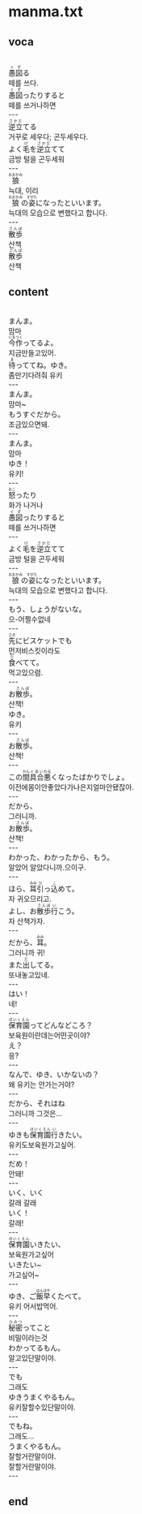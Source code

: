 <h1>manma.txt</h1>
<h2>voca</h2><br>
<Ruby>愚図</rb><rt>ぐず</rt></Ruby>る<br>
떼를 쓰다.<br>
<Ruby>愚図</rb><rt>ぐず</rt></Ruby>ったりすると<br>
떼를 쓰거나하면<br>
---<br>
<Ruby>逆立</rb><rt>さかだ</rt></Ruby>てる<br>
거꾸로 세우다; 곤두세우다.<br>
よく<Ruby>毛<rt>け</rt></Ruby>を<Ruby>逆立</rb><rt>さかだ</rt></Ruby>てて<br>
금방 털을 곤두세워<br>
---<br>
<Ruby>狼<rt>おおかみ</rt></Ruby><br>
늑대, 이리<br>
<Ruby>狼<rt>おおかみ</rt></Ruby>の<Ruby>姿<rt>すがた</rt></Ruby>になったといいます。<br>
늑대의 모습으로 변했다고 합니다.<br>
---<br>
<Ruby>散歩<rt>さんぽ</rt></Ruby><br>
산책<br>
<Ruby>散歩<rt>さんぽ</rt></Ruby><br>
산책<br>
<h2>content</h2><br>
まんま。<br>
맘마<br>
<Ruby>今<rt>いま</rt></Ruby><Ruby>作</rb><rt>つく</rt></Ruby>ってるよ。<br>
지금만들고있어.<br>
<Ruby>待</rb><rt>ま</rt></Ruby>っててね。ゆき。<br>
좀만기다려줘 유키<br>
---<br>
まんま。<br>
맘마~<br>
もうすぐだから。<br>
조금있으면돼.<br>
---<br>
まんま。<br>
맘마<br>
ゆき！<br>
유키!<br>
---<br>
<Ruby>怒</rb><rt>おこ</rt></Ruby>ったり<br>
화가 나거나<br>
<Ruby>愚図</rb><rt>ぐず</rt></Ruby>ったりすると<br>
떼를 쓰거나하면<br>
---<br>
よく<Ruby>毛<rt>け</rt></Ruby>を<Ruby>逆立</rb><rt>さかだ</rt></Ruby>てて<br>
금방 털을 곤두세워<br>
---<br>
<Ruby>狼<rt>おおかみ</rt></Ruby>の<Ruby>姿<rt>すがた</rt></Ruby>になったといいます。<br>
늑대의 모습으로 변했다고 합니다.<br>
---<br>
もう、しょうがないな。<br>
으-어쩔수없네<br>
---<br>
<Ruby>先<rt>さき</rt></Ruby>にビスケットでも<br>
먼저비스킷이라도<br>
<Ruby>食</rb><rt>た</rt></Ruby>べてて。<br>
먹고있으렴.<br>
---<br>
お<Ruby>散歩<rt>さんぽ</rt></Ruby>。<br>
산책!<br>
ゆき。<br>
유키<br>
---<br>
お<Ruby>散歩<rt>さんぽ</rt></Ruby>。<br>
산책!<br>
---<br>
この<Ruby>間<rt>かん</rt></Ruby><Ruby>具合<rt>ぐあい</rt></Ruby><Ruby>悪</rb><rt>わる</rt></Ruby>くなったばかりでしょ。<br>
이전에몸이안좋았다가나은지얼마안됐잖아.<br>
---<br>
だから、<br>
그러니까.<br>
お<Ruby>散歩<rt>さんぽ</rt></Ruby>。<br>
산책!<br>
---<br>
わかった、わかったから、もう。<br>
알았어 알았다니까.으이구.<br>
---<br>
ほら、<Ruby>耳<rt>みみ</rt></Ruby><Ruby>引</rb><rt>ひ</rt></Ruby>っ<Ruby>込</rb><rt>こ</rt></Ruby>めて。<br>
자 귀오므리고.<br>
よし、お<Ruby>散歩<rt>さんぽ</rt></Ruby><Ruby>行</rb><rt>い</rt></Ruby>こう。<br>
자 산책가자.<br>
---<br>
だから、<Ruby>耳<rt>みみ</rt></Ruby>。<br>
그러니까 귀!<br>
また<Ruby>出</rb><rt>だ</rt></Ruby>してる。<br>
또내놓고있네.<br>
---<br>
はい！<br>
네!<br>
---<br>
<Ruby>保育園<rt>ほいくえん</rt></Ruby>ってどんなどころ？<br>
보육원이란데는어떤곳이야?<br>
え？<br>
응?<br>
---<br>
なんで、ゆき、いかないの？<br>
왜 유키는 안가는거야?<br>
---<br>
だから、それはね<br>
그러니까 그것은…<br>
---<br>
ゆきも<Ruby>保育園<rt>ほいくえん</rt></Ruby><Ruby>行</rb><rt>い</rt></Ruby>きたい。<br>
유키도보육원가고싶어.<br>
---<br>
だめ！<br>
안돼!<br>
---<br>
いく、いく<br>
갈래 갈래<br>
いく！<br>
갈래!<br>
---<br>
<Ruby>保育園<rt>ほいくえん</rt></Ruby>いきたい、<br>
보육원가고싶어<br>
いきたい~<br>
가고싶어~<br>
---<br>
ゆき、ご<Ruby>飯<rt>はん</rt></Ruby><Ruby>早</rb><rt>はや</rt></Ruby>くたべて。<br>
유키 어서밥먹어.<br>
---<br>
<Ruby>秘密<rt>ひみつ</rt></Ruby>ってこと<br>
비밀이라는것<br>
わかってるもん。<br>
알고있단말이야.<br>
---<br>
でも<br>
그래도<br>
ゆきうまくやるもん。<br>
유키잘할수있단말이야.<br>
---<br>
でもね。<br>
그래도…<br>
うまくやるもん。<br>
잘할거란말이야.<br>
잘할거란말이야.<br>
---<br>
<h2>end</h2>
